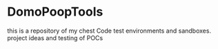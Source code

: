 # DomoPoopTools
this is a repository of my chest Code test environments and sandboxes. project ideas and testing of POCs

